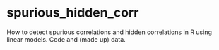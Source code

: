 # spurious_hidden_corr

How to detect spurious correlations and hidden correlations in R using linear models. Code and (made up) data.
